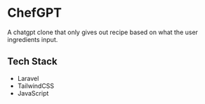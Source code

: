 
# ChefGPT

A chatgpt clone that only gives out recipe based on what the user ingredients input.


## Tech Stack

- Laravel
- TailwindCSS
- JavaScript
